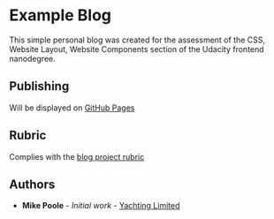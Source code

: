 # Example Blog
This simple personal blog was created for the assessment of the CSS, Website Layout, Website Components section of the Udacity frontend nanodegree.


## Publishing
Will be displayed on [GitHub Pages](https://mikejpoole.github.io/nd0011-blog/)


## Rubric
Complies with the [blog project rubric](https://review.udacity.com/#!/rubrics/2667/view)

## Authors
* **Mike Poole** - *Initial work* - [Yachting Limited](https://www.yachting.org/)
